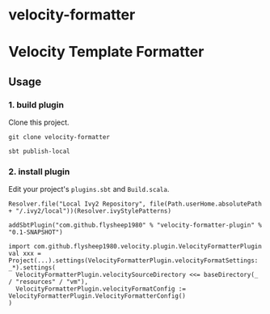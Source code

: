 velocity-formatter
==================

# Velocity Template Formatter

## Usage

### 1. build plugin

Clone this project.

```git clone velocity-formatter```

```sbt publish-local```

### 2. install plugin

Edit your project's ```plugins.sbt``` and ```Build.scala```.

```
Resolver.file("Local Ivy2 Repository", file(Path.userHome.absolutePath + "/.ivy2/local"))(Resolver.ivyStylePatterns)

addSbtPlugin("com.github.flysheep1980" % "velocity-formatter-plugin" % "0.1-SNAPSHOT")
```

```
import com.github.flysheep1980.velocity.plugin.VelocityFormatterPlugin
val xxx = Project(...).settings(VelocityFormatterPlugin.velocityFormatSettings: _*).settings(
  VelocityFormatterPlugin.velocitySourceDirectory <<= baseDirectory(_ / "resources" / "vm"),
  VelocityFormatterPlugin.velocityFormatConfig := VelocityFormatterPlugin.VelocityFormatterConfig()
)
```
